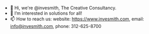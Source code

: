 - 👋 Hi, we're @invesmith, The Creative Consultancy.
- 👀 I’m interested in solutions for all!
- 📫 How to reach us: website: https://www.invesmith.com, email: info@invesmith.com, phone: 312-625-8700

